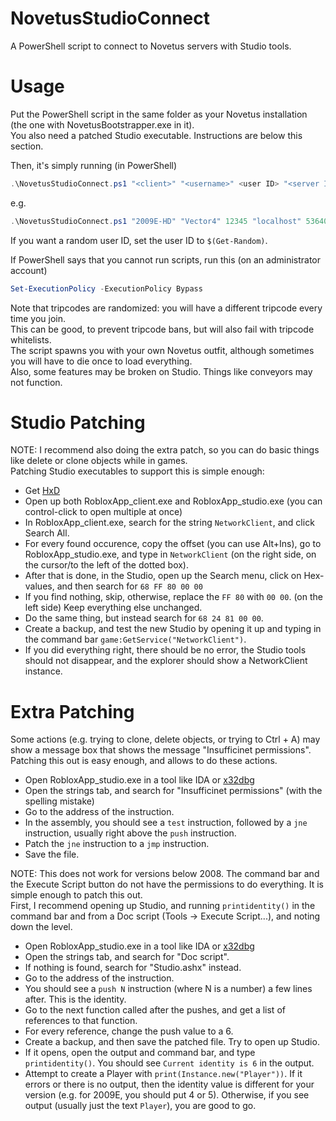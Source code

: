 # NovetusStudioConnect
A PowerShell script to connect to Novetus servers with Studio tools.

# Usage
Put the PowerShell script in the same folder as your Novetus installation (the one with NovetusBootstrapper.exe in it).  
You also need a patched Studio executable. Instructions are below this section.

Then, it's simply running (in PowerShell)

```ps1
.\NovetusStudioConnect.ps1 "<client>" "<username>" <user ID> "<server IP>" <server Port>
```

e.g.
```ps1
.\NovetusStudioConnect.ps1 "2009E-HD" "Vector4" 12345 "localhost" 53640
```
If you want a random user ID, set the user ID to `$(Get-Random)`.

If PowerShell says that you cannot run scripts, run this (on an administrator account)
```ps1
Set-ExecutionPolicy -ExecutionPolicy Bypass
```

Note that tripcodes are randomized: you will have a different tripcode every time you join.  
This can be good, to prevent tripcode bans, but will also fail with tripcode whitelists.  
The script spawns you with your own Novetus outfit, although sometimes you will have to die once to load everything.  
Also, some features may be broken on Studio. Things like conveyors may not function.

# Studio Patching
NOTE: I recommend also doing the extra patch, so you can do basic things like delete or clone objects while in games.   
Patching Studio executables to support this is simple enough:  
* Get [HxD](https://mh-nexus.de/en/hxd/)
* Open up both RobloxApp_client.exe and RobloxApp_studio.exe (you can control-click to open multiple at once)
* In RobloxApp_client.exe, search for the string `NetworkClient`, and click Search All.
* For every found occurence, copy the offset (you can use Alt+Ins), go to RobloxApp_studio.exe, and type in `NetworkClient` (on the right side, on the cursor/to the left of the dotted box).
* After that is done, in the Studio, open up the Search menu, click on Hex-values, and then search for `68 FF 80 00 00`
* If you find nothing, skip, otherwise, replace the `FF 80` with `00 00`. (on the left side) Keep everything else unchanged.
* Do the same thing, but instead search for `68 24 81 00 00`.
* Create a backup, and test the new Studio by opening it up and typing in the command bar `game:GetService("NetworkClient")`.
* If you did everything right, there should be no error, the Studio tools should not disappear, and the explorer should show a NetworkClient instance.

# Extra Patching
Some actions (e.g. trying to clone, delete objects, or trying to Ctrl + A) may show a message box that shows the message "Insufficinet permissions".
Patching this out is easy enough, and allows to do these actions.
* Open RobloxApp_studio.exe in a tool like IDA or [x32dbg](https://x64dbg.com/)
* Open the strings tab, and search for "Insufficinet permissions" (with the spelling mistake)
* Go to the address of the instruction.
* In the assembly, you should see a `test` instruction, followed by a `jne` instruction, usually right above the `push` instruction.
* Patch the `jne` instruction to a `jmp` instruction.
* Save the file.

NOTE: This does not work for versions below 2008.
The command bar and the Execute Script button do not have the permissions to do everything.
It is simple enough to patch this out.  
First, I recommend opening up Studio, and running `printidentity()` in the command bar and from a Doc script (Tools -> Execute Script...), and noting down the level.  
* Open RobloxApp_studio.exe in a tool like IDA or [x32dbg](https://x64dbg.com/)
* Open the strings tab, and search for "Doc script".
* If nothing is found, search for "Studio.ashx" instead.
* Go to the address of the instruction.
* You should see a `push N` instruction (where N is a number) a few lines after. This is the identity.
* Go to the next function called after the pushes, and get a list of references to that function.
* For every reference, change the push value to a 6.
* Create a backup, and then save the patched file. Try to open up Studio.
* If it opens, open the output and command bar, and type `printidentity()`. You should see `Current identity is 6` in the output.
* Attempt to create a Player with `print(Instance.new("Player"))`. If it errors or there is no output, then the identity value is different for your version (e.g. for 2009E, you should put 4 or 5). Otherwise, if you see output (usually just the text `Player`), you are good to go.
